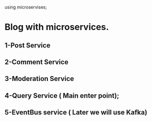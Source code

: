 using microservises;

# Blog with microservices.

## 1-Post Service

## 2-Comment Service

## 3-Moderation Service

## 4-Query Service ( Main enter point);

## 5-EventBus service ( Later we will use Kafka)
